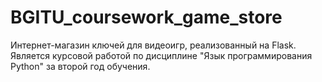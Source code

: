 # BGITU_coursework_game_store
Интернет-магазин ключей для видеоигр, реализованный на Flask. Является курсовой работой по дисциплине "Язык программирования Python" за второй год обучения.
